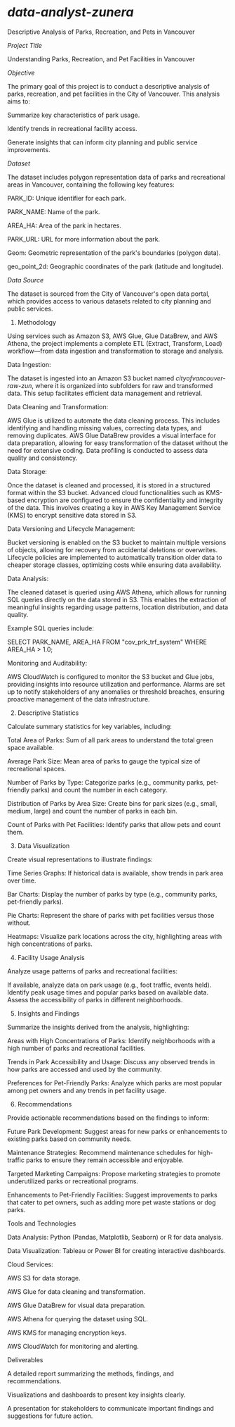 # *data-analyst-zunera*
Descriptive Analysis of Parks, Recreation, and Pets in Vancouver

*Project Title*

Understanding Parks, Recreation, and Pet Facilities in Vancouver

*Objective*

The primary goal of this project is to conduct a descriptive analysis of parks, recreation, and pet facilities in the City of Vancouver. This analysis aims to:

Summarize key characteristics of park usage.

Identify trends in recreational facility access.

Generate insights that can inform city planning and public service improvements.

*Dataset*

The dataset includes polygon representation data of parks and recreational areas in Vancouver, containing the following key features:

PARK_ID: Unique identifier for each park.

PARK_NAME: Name of the park.

AREA_HA: Area of the park in hectares.

PARK_URL: URL for more information about the park.

Geom: Geometric representation of the park's boundaries (polygon data).

geo_point_2d: Geographic coordinates of the park (latitude and longitude).

*Data Source*

The dataset is sourced from the City of Vancouver's open data portal, which provides access to various datasets related to city planning and public services.

1. Methodology

Using services such as Amazon S3, AWS Glue, Glue DataBrew, and AWS Athena, the project implements a complete ETL (Extract, Transform, Load) workflow—from data ingestion and transformation to storage and analysis.

Data Ingestion:

The dataset is ingested into an Amazon S3 bucket named *cityofvancouver-raw-zun*, where it is organized into subfolders for raw and transformed data. This setup facilitates efficient data management and retrieval.

Data Cleaning and Transformation:

AWS Glue is utilized to automate the data cleaning process. This includes identifying and handling missing values, correcting data types, and removing duplicates.
AWS Glue DataBrew provides a visual interface for data preparation, allowing for easy transformation of the dataset without the need for extensive coding. Data profiling is conducted to assess data quality and consistency.

Data Storage:

Once the dataset is cleaned and processed, it is stored in a structured format within the S3 bucket. Advanced cloud functionalities such as KMS-based encryption are configured to ensure the confidentiality and integrity of the data. This involves creating a key in AWS Key Management Service (KMS) to encrypt sensitive data stored in S3.

Data Versioning and Lifecycle Management:

Bucket versioning is enabled on the S3 bucket to maintain multiple versions of objects, allowing for recovery from accidental deletions or overwrites.
Lifecycle policies are implemented to automatically transition older data to cheaper storage classes, optimizing costs while ensuring data availability.

Data Analysis:

The cleaned dataset is queried using AWS Athena, which allows for running SQL queries directly on the data stored in S3. This enables the extraction of meaningful insights regarding usage patterns, location distribution, and data quality.

Example SQL queries include:

SELECT PARK_NAME, AREA_HA FROM "cov_prk_trf_system" WHERE AREA_HA > 1.0;

Monitoring and Auditability:

AWS CloudWatch is configured to monitor the S3 bucket and Glue jobs, providing insights into resource utilization and performance. Alarms are set up to notify stakeholders of any anomalies or threshold breaches, ensuring proactive management of the data infrastructure.

2. Descriptive Statistics

Calculate summary statistics for key variables, including:

Total Area of Parks: Sum of all park areas to understand the total green space available.

Average Park Size: Mean area of parks to gauge the typical size of recreational spaces.

Number of Parks by Type: Categorize parks (e.g., community parks, pet-friendly parks) and count the number in each category.

Distribution of Parks by Area Size: Create bins for park sizes (e.g., small, medium, large) and count the number of parks in each bin.

Count of Parks with Pet Facilities: Identify parks that allow pets and count them.

3. Data Visualization
   
Create visual representations to illustrate findings:

Time Series Graphs: If historical data is available, show trends in park area over time.

Bar Charts: Display the number of parks by type (e.g., community parks, pet-friendly parks).

Pie Charts: Represent the share of parks with pet facilities versus those without.

Heatmaps: Visualize park locations across the city, highlighting areas with high concentrations of parks.

4. Facility Usage Analysis

Analyze usage patterns of parks and recreational facilities:

If available, analyze data on park usage (e.g., foot traffic, events held).
Identify peak usage times and popular parks based on available data.
Assess the accessibility of parks in different neighborhoods.

5. Insights and Findings

Summarize the insights derived from the analysis, highlighting:

Areas with High Concentrations of Parks: Identify neighborhoods with a high number of parks and recreational facilities.

Trends in Park Accessibility and Usage: Discuss any observed trends in how parks are accessed and used by the community.

Preferences for Pet-Friendly Parks: Analyze which parks are most popular among pet owners and any trends in pet facility usage.

6. Recommendations

Provide actionable recommendations based on the findings to inform:

Future Park Development: Suggest areas for new parks or enhancements to existing parks based on community needs.

Maintenance Strategies: Recommend maintenance schedules for high-traffic parks to ensure they remain accessible and enjoyable.

Targeted Marketing Campaigns: Propose marketing strategies to promote underutilized parks or recreational programs.

Enhancements to Pet-Friendly Facilities: Suggest improvements to parks that cater to pet owners, such as adding more pet waste stations or dog parks.

Tools and Technologies

Data Analysis: Python (Pandas, Matplotlib, Seaborn) or R for data analysis.

Data Visualization: Tableau or Power BI for creating interactive dashboards.

Cloud Services:

AWS S3 for data storage.

AWS Glue for data cleaning and transformation.

AWS Glue DataBrew for visual data preparation.

AWS Athena for querying the dataset using SQL.

AWS KMS for managing encryption keys.

AWS CloudWatch for monitoring and alerting.

Deliverables

A detailed report summarizing the methods, findings, and recommendations.

Visualizations and dashboards to present key insights clearly.

A presentation for stakeholders to communicate important findings and suggestions for future action.
